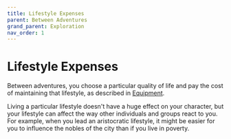 ```yaml
---
title: Lifestyle Expenses
parent: Between Adventures
grand_parent: Exploration
nav_order: 1
---
```


# Lifestyle Expenses
Between adventures, you choose a particular quality of life and pay the cost of maintaining that lifestyle, as described in [Equipment](https://stormchaserroleplaying.com/stormchaserRPG/Equipment/).

Living a particular lifestyle doesn't have a huge effect on your character, but your lifestyle can affect the way other individuals and groups react to you. For example, when you lead an aristocratic lifestyle, it might be easier for you to influence the nobles of the city than if you live in poverty.